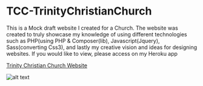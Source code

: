# TCC-TrinityChristianChurch
This is a Mock draft website I created for a Church. The website was created to truly showcase my knowledge of using different technologies such as PHP(using PHP &amp; Composer(lib), Javascript(Jquery), Sass(converting Css3), and lastly my creative vision and ideas for designing websites.  If you would like to view, please access on my Heroku app

[Trinity Christian Church Website](https://trinity-church.herokuapp.com/)


![alt text](https://s3.us-east-2.amazonaws.com/tcc-data/trinitypic.PNG)
